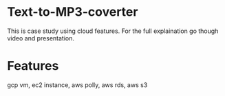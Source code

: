 # Text-to-MP3-coverter

This is case study using cloud features. For the full explaination go though video and presentation.

# Features
gcp vm, ec2 instance, aws polly, aws rds, aws s3
